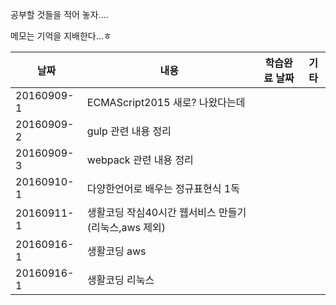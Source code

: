 공부할 것들을 적어 놓자....

메모는 기억을 지배한다...ㅎ  

| 날짜 | 내용 | 학습완료 날짜 | 기타 |
| --- | --- | --- | --- |
| 20160909-1 | ECMAScript2015 새로? 나왔다는데  | | |
| 20160909-2 | gulp 관련 내용 정리 | | |
| 20160909-3 | webpack 관련 내용 정리 | | |
| 20160910-1 | 다양한언어로 배우는 정규표현식 1독 | | |
| 20160911-1 | 생활코딩 작심40시간 웹서비스 만들기(리눅스,aws 제외)  | | |
| 20160916-1 | 생활코딩 aws | | |
| 20160916-1 | 생활코딩 리눅스 | | |
